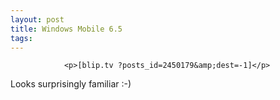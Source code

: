 ```yaml
---
layout: post
title: Windows Mobile 6.5
tags:
---
```



                <p>[blip.tv ?posts_id=2450179&amp;dest=-1]</p>
<p>Looks surprisingly familiar :-)</p>

